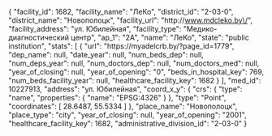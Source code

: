 {
    "facility_id": 1682,
    "facility_name": "ЛеКо",
    "district_id": "2-03-0",
    "district_name": "Новополоцк",
    "facility_url": "http:\/\/www.mdcleko.by\/",
    "facility_address": "ул. Юбилейная",
    "facility_type": "Медико-диагностический центр",
    "ap_1": "2А",
    "name": "ЛеКо",
    "state": "public institution",
    "stats": [
        {
            "url": "https:\/\/myadelcrb.by\/?page_id=1779",
            "dep_name": null,
            "date_year": null,
            "num_beds_dep": null,
            "num_deps_year": null,
            "num_doctors_dep": null,
            "num_doctors_med": null,
            "year_of_closing": null,
            "year_of_opening": "0",
            "beds_in_hospital_key": 769,
            "num_beds_facility_year": null,
            "healthcare_facility_key": 1682
        }
    ],
    "med_id": 10227913,
    "address": "ул. Юбилейная",
    "coord_x_y": {
        "crs": {
            "type": "name",
            "properties": {
                "name": "EPSG:4326"
            }
        },
        "type": "Point",
        "coordinates": [
            28.6487,
            55.5334
        ]
    },
    "place_name": "Новополоцк",
    "place_type": "city",
    "year_of_closing": null,
    "year_of_opening": "2001",
    "healthcare_facility_key": 1682,
    "administrative_division_id": "2-03-0"
}